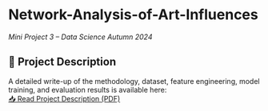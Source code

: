 # Network-Analysis-of-Art-Influences
*Mini Project 3 – Data Science Autumn 2024*

## 📄 Project Description
A detailed write-up of the methodology, dataset, feature engineering, model training, and evaluation results is available here:  
[📥 Read Project Description (PDF)](MP3_DS.pdf)
